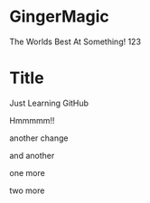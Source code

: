 # GingerMagic
The Worlds Best
At Something! 123

# Title
Just Learning GitHub

Hmmmmm!! 

another change
 
 and another

 one more

 two more